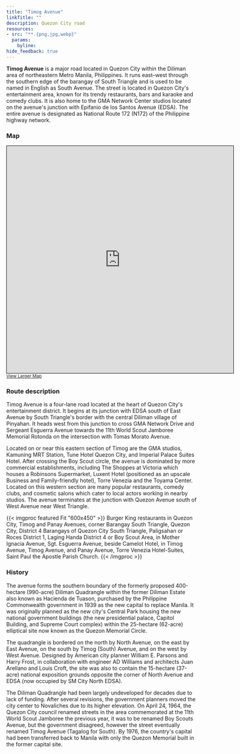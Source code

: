 ```yaml
---
title: "Timog Avenue"
linkTitle: ""
description: Quezon City road
resources:
- src: "**.{png,jpg,webp}"
  params:
    byline:
hide_feedback: true
---
```

**Timog Avenue** is a major road located in Quezon City within the Diliman area of northeastern Metro Manila, Philippines. It runs east–west through the southern edge of the barangay of South Triangle and is used to be named in English as South Avenue. The street is located in Quezon City's entertainment area, known for its trendy restaurants, bars and karaoke and comedy clubs. It is also home to the GMA Network Center studios located on the avenue's junction with Epifanio de los Santos Avenue (EDSA). The entire avenue is designated as National Route 172 (N172) of the Philippine highway network.

### Map

<div class="osm"><iframe width="600" height="600" frameborder="0" scrolling="no" marginheight="0" marginwidth="0" src="https://www.openstreetmap.org/export/embed.html?bbox=121.01981163024904%2C14.622288498907045%2C121.05178356170654%2C14.650856087781966&amp;layer=transportmap" style="border: 1px solid black"></iframe><br/><small><a href="https://www.openstreetmap.org/#map=15/14.6366/121.0358&amp;layers=T">View Larger Map</a></small></div>


### Route description

Timog Avenue is a four-lane road located at the heart of Quezon City's entertainment district. It begins at its junction with EDSA south of East Avenue by South Triangle's border with the central Diliman village of Pinyahan. It heads west from this junction to cross GMA Network Drive and Sergeant Esguerra Avenue towards the 11th World Scout Jamboree Memorial Rotonda on the intersection with Tomas Morato Avenue.

Located on or near this eastern section of Timog are the GMA studios, Kamuning MRT Station, Tune Hotel Quezon City, and Imperial Palace Suites Hotel. After crossing the Boy Scout circle, the avenue is dominated by more commercial establishments, including The Shoppes at Victoria which houses a Robinsons Supermarket, Luxent Hotel (positioned as an upscale Business and Family-friendly hotel), Torre Venezia and the Toyama Center. Located on this western section are many popular restaurants, comedy clubs, and cosmetic salons which cater to local actors working in nearby studios. The avenue terminates at the junction with Quezon Avenue south of West Avenue near West Triangle.

{{< imgproc featured Fit "600x450" >}}
Burger King restaurants in Quezon City, Timog and Panay Avenues, corner Barangay South Triangle, Quezon City, District 4 Barangays of Quezon City South Triangle, Paligsahan or Roces District 1, Laging Handa District 4 or Boy Scout Area, in Mother Ignacia Avenue, Sgt. Esguerra Avenue, beside Camelot Hotel, in Timog Avenue, Timog Avenue, and Panay Avenue, Torre Venezia Hotel-Suites, Saint Paul the Apostle Parish Church.
{{< /imgproc >}}

### History

The avenue forms the southern boundary of the formerly proposed 400-hectare (990-acre) Diliman Quadrangle within the former Diliman Estate also known as Hacienda de Tuason, purchased by the Philippine Commonwealth government in 1939 as the new capital to replace Manila. It was originally planned as the new city's Central Park housing the new national government buildings (the new presidential palace, Capitol Building, and Supreme Court complex) within the 25-hectare (62-acre) elliptical site now known as the Quezon Memorial Circle.

The quadrangle is bordered on the north by North Avenue, on the east by East Avenue, on the south by Timog (South) Avenue, and on the west by West Avenue. Designed by American city planner William E. Parsons and Harry Frost, in collaboration with engineer AD Williams and architects Juan Arellano and Louis Croft, the site was also to contain the 15-hectare (37-acre) national exposition grounds opposite the corner of North Avenue and EDSA (now occupied by SM City North EDSA).

The Diliman Quadrangle had been largely undeveloped for decades due to lack of funding. After several revisions, the government planners moved the city center to Novaliches due to its higher elevation. On April 24, 1964, the Quezon City council renamed streets in the area commemorated at the 11th World Scout Jamboree the previous year, it was to be renamed Boy Scouts Avenue, but the government disagreed, however the street eventually renamed Timog Avenue (Tagalog for South). By 1976, the country's capital had been transferred back to Manila with only the Quezon Memorial built in the former capital site. 

